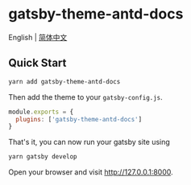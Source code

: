 # gatsby-theme-antd-docs

English | [简体中文](./README-zh_CN.md)

## Quick Start

```sh
yarn add gatsby-theme-antd-docs
```

Then add the theme to your `gatsby-config.js`. 

```javascript
module.exports = {
  plugins: ['gatsby-theme-antd-docs']
}
```

That's it, you can now run your gatsby site using

```sh
yarn gatsby develop
```

Open your browser and visit http://127.0.0.1:8000.
